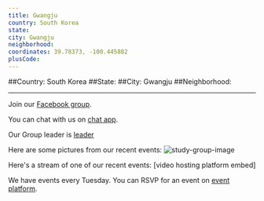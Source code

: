 ```yaml
---
title: Gwangju
country: South Korea
state: 
city: Gwangju
neighborhood: 
coordinates: 39.78373, -100.445882
plusCode:
---
```


##Country: South Korea
##State: 
##City: Gwangju
##Neighborhood: 
*****
Join our [Facebook group](https://www.facebook.com/groups/GwangjuCodeCano).

You can chat with us on [chat app]().

Our Group leader is [leader]()

Here are some pictures from our recent events:
![study-group-image]()

Here's a stream of one of our recent events:
[video hosting platform embed]

We have events every Tuesday. You can RSVP for an event on [event platform]().
